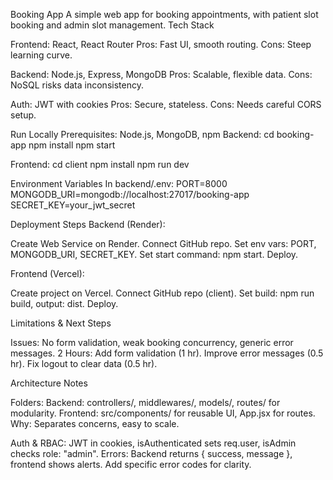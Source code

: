 Booking App
A simple web app for booking appointments, with patient slot booking and admin slot management.
Tech Stack

Frontend: React, React Router
Pros: Fast UI, smooth routing.
Cons: Steep learning curve.


Backend: Node.js, Express, MongoDB
Pros: Scalable, flexible data.
Cons: NoSQL risks data inconsistency.


Auth: JWT with cookies
Pros: Secure, stateless.
Cons: Needs careful CORS setup.



Run Locally
Prerequisites: Node.js, MongoDB, npm
Backend:
cd booking-app
npm install
npm start

Frontend:
cd client
npm install
npm run dev

Environment Variables
In backend/.env:
PORT=8000
MONGODB_URI=mongodb://localhost:27017/booking-app
SECRET_KEY=your_jwt_secret

Deployment Steps
Backend (Render):

Create Web Service on Render.
Connect GitHub repo.
Set env vars: PORT, MONGODB_URI, SECRET_KEY.
Set start command: npm start.
Deploy.

Frontend (Vercel):

Create project on Vercel.
Connect GitHub repo (client).
Set build: npm run build, output: dist.
Deploy.

Limitations & Next Steps

Issues: No form validation, weak booking concurrency, generic error messages.
2 Hours:
Add form validation (1 hr).
Improve error messages (0.5 hr).
Fix logout to clear data (0.5 hr).



Architecture Notes

Folders:
Backend: controllers/, middlewares/, models/, routes/ for modularity.
Frontend: src/components/ for reusable UI, App.jsx for routes.
Why: Separates concerns, easy to scale.


Auth & RBAC: JWT in cookies, isAuthenticated sets req.user, isAdmin checks role: "admin".
Errors: Backend returns { success, message }, frontend shows alerts. Add specific error codes for clarity.
